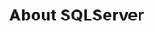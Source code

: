 ---
title: "About SQLServer"
layout: tag
permalink: /tags/sqlserver/
taxonomy: sqlserver
author_profile: true
---